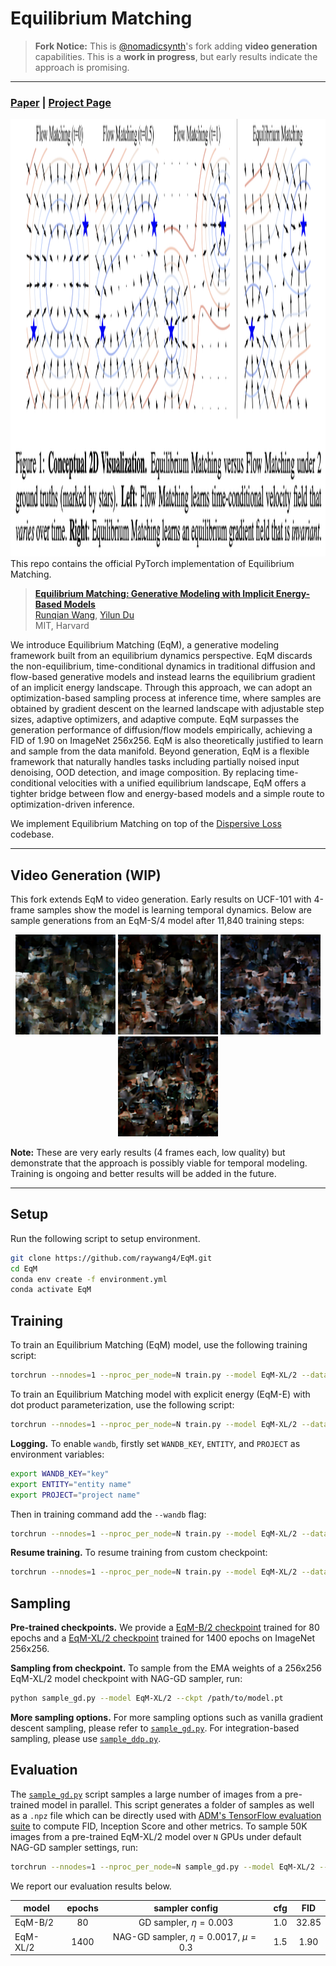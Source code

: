 # Equilibrium Matching

> **Fork Notice:** This is [@nomadicsynth](https://github.com/nomadicsynth)'s fork adding **video generation** capabilities. This is a **work in progress**, but early results indicate the approach is promising.

---

### [Paper](https://arxiv.org/abs/2510.02300) | [Project Page](https://raywang4.github.io/equilibrium_matching/)

<img src="eqm.png" width="700" height="700">
This repo contains the official PyTorch implementation of Equilibrium Matching.

> [**Equilibrium Matching: Generative Modeling with Implicit Energy-Based Models**](https://arxiv.org/abs/2510.02300)<br>
> [Runqian Wang](https://raywang4.github.io/), [Yilun Du](https://yilundu.github.io/)
> <br>MIT, Harvard<br>

We introduce Equilibrium Matching (EqM), a generative modeling framework built from an equilibrium dynamics perspective. EqM discards the non-equilibrium, time-conditional dynamics in traditional diffusion and flow-based generative models and instead learns the equilibrium gradient of an implicit energy landscape. Through this approach, we can adopt an optimization-based sampling process at inference time, where samples are obtained by gradient descent on the learned landscape with adjustable step sizes, adaptive optimizers, and adaptive compute. EqM surpasses the generation performance of diffusion/flow models empirically, achieving a FID of 1.90 on ImageNet 256x256. EqM is also theoretically justified to learn and sample from the data manifold. Beyond generation, EqM is a flexible framework that naturally handles tasks including partially noised input denoising, OOD detection, and image composition. By replacing time-conditional velocities with a unified equilibrium landscape, EqM offers a tighter bridge between flow and energy-based models and a simple route to optimization-driven inference.

We implement Equilibrium Matching on top of the [Dispersive Loss](https://github.com/raywang4/DispLoss) codebase.

---

## Video Generation (WIP)

This fork extends EqM to video generation. Early results on UCF-101 with 4-frame samples show the model is learning temporal dynamics. Below are sample generations from an EqM-S/4 model after 11,840 training steps:

<p align="center">
<img src="video_samples/000000.gif" width="160">
<img src="video_samples/000001.gif" width="160">
<img src="video_samples/000002.gif" width="160">
<img src="video_samples/000003.gif" width="160">
</p>

**Note:** These are very early results (4 frames each, low quality) but demonstrate that the approach is possibly viable for temporal modeling. Training is ongoing and better results will be added in the future.

---

## Setup

Run the following script to setup environment.

```bash
git clone https://github.com/raywang4/EqM.git
cd EqM
conda env create -f environment.yml
conda activate EqM
```

## Training

To train an Equilibrium Matching (EqM) model, use the following training script:

```bash
torchrun --nnodes=1 --nproc_per_node=N train.py --model EqM-XL/2 --data-path /path/to/imagenet/train
```

To train an Equilibrium Matching model with explicit energy (EqM-E) with dot product parameterization, use the following script:

```bash
torchrun --nnodes=1 --nproc_per_node=N train.py --model EqM-XL/2 --data-path /path/to/imagenet/train --ebm dot
```

**Logging.** To enable `wandb`, firstly set `WANDB_KEY`, `ENTITY`, and `PROJECT` as environment variables:

```bash
export WANDB_KEY="key"
export ENTITY="entity name"
export PROJECT="project name"
```

Then in training command add the `--wandb` flag:

```bash
torchrun --nnodes=1 --nproc_per_node=N train.py --model EqM-XL/2 --data-path /path/to/imagenet/train --disp --wandb
```

**Resume training.** To resume training from custom checkpoint:

```bash
torchrun --nnodes=1 --nproc_per_node=N train.py --model EqM-XL/2 --data-path /path/to/imagenet/train --ckpt /path/to/model.pt
```

## Sampling

**Pre-trained checkpoints.** We provide a [EqM-B/2 checkpoint](https://drive.google.com/file/d/1kDZGOri7Hf4CgnJAdEDguWooY3al37T6/view?usp=sharing) trained for 80 epochs and a [EqM-XL/2 checkpoint](https://drive.google.com/file/d/1AfMLAxz18hthaGmYvQjB6c1LMxSEGly6/view?usp=sharing) trained for 1400 epochs on ImageNet 256x256.

**Sampling from checkpoint.** To sample from the EMA weights of a 256x256 EqM-XL/2 model checkpoint with NAG-GD sampler, run:

```bash
python sample_gd.py --model EqM-XL/2 --ckpt /path/to/model.pt
```

**More sampling options.** For more sampling options such as vanilla gradient descent sampling, please refer to [`sample_gd.py`](sample_gd.py). For integration-based sampling, please use [`sample_ddp.py`](sample_ddp.py).

## Evaluation

The [`sample_gd.py`](sample_gd.py) script samples a large number of images from a pre-trained model in parallel. This script
generates a folder of samples as well as a `.npz` file which can be directly used with [ADM's TensorFlow
evaluation suite](https://github.com/openai/guided-diffusion/tree/main/evaluations) to compute FID, Inception Score and
other metrics. To sample 50K images from a pre-trained EqM-XL/2 model over `N` GPUs under default NAG-GD sampler settings, run:

```bash
torchrun --nnodes=1 --nproc_per_node=N sample_gd.py --model EqM-XL/2 --num-fid-samples 50000 --ckpt /path/to/model.pt
```

We report our evaluation results below.

| model | epochs | sampler config | cfg | FID |
|-|:-:|:-:|:-:|:-:|
| EqM-B/2 | 80 | GD sampler, $\eta=0.003$ | 1.0 | 32.85  |
| EqM-XL/2 | 1400 | NAG-GD sampler, $\eta=0.0017$, $\mu=0.3$ | 1.5 | 1.90  |
